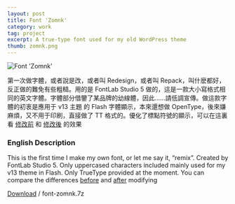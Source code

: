 ```yaml
---
layout: post
title: Font 'Zomnk'
category: work
tag: project
excerpt: A true-type font used for my old WordPress theme
thumb: zomnk.png
---
```



<div class=txt>
  <p><img src="{{ site.data.var.file }}/font-zomnk.png" alt="Font 'Zomnk'"></p>

  <p lang=zh>第一次做字體，或者說是改，或者叫 Redesign，或者叫 Repack，叫什麽都好，反正做的難免有些粗糙。用的是 FontLab Studio 5 做的，這是一款大小寫格式相同的英文字體。字體部分借鑒了某品牌的幼線體，因此……請低調宣傳。做這款字體的初衷是應用于 v13 主題 的 Flash 字體顯示，本來還想做 OpenType，後來嫌麻煩，又不用于印刷，直接做了 TT 格式的。優化了標點符號的顯示，可以在這裏看 <a href="{{ site.data.var.file }}/font-zomnk-screenshot-02.png">修改前</a> 和 <a href="{{ site.data.var.file }}/font-zomnk-screenshot-03.png">修改後</a> 的效果</p>

  <h3>English Description</h3>

  <p>This is the first time I make my own font, or let me say it, “remix”. Created by FontLab Studio 5. Only uppercased characters included mainly used for my v13 theme in Flash. Only TrueType provided at the moment. You can compare the differences <a href="{{ site.data.var.file }}/font-zomnk-screenshot-02.png">before</a> and <a href="{{ site.data.var.file }}/font-zomnk-screenshot-03.png">after</a> modifying</p>

  <p class=download><a href="{{ site.data.var.file }}/download/font-zomnk.7z">Download</a> / font-zomnk.7z</p>
</div>